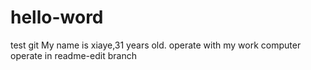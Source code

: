 # hello-word
test git
My name is xiaye,31 years old.
operate with my work computer
operate in readme-edit branch
